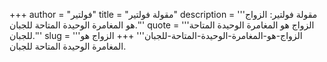 +++
author = "فولتير"
title = "مقولة فولتير"
description = '''مقولة فولتير: الزواج هو المغامرة الوحيدة المتاحة للجبان.'''
quote = '''الزواج هو المغامرة الوحيدة المتاحة للجبان.'''
slug = '''الزواج-هو-المغامرة-الوحيدة-المتاحة-للجبان'''
+++
الزواج هو المغامرة الوحيدة المتاحة للجبان.
